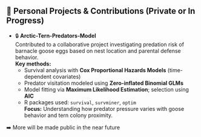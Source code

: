 
<!--
**ddu-rodwolf/ddu-rodwolf** is a ✨ _special_ ✨ repository because its `README.md` (this file) appears on your GitHub profile.

Here are some ideas to get you started:

- 🔭 I’m currently working on ...
- 🌱 I’m currently learning ...
- 👯 I’m looking to collaborate on ...
- 🤔 I’m looking for help with ...
- 💬 Ask me about ...
- 📫 How to reach me: ...
- 😄 Pronouns: ...
- ⚡ Fun fact: ...
-->



## 👀 Personal Projects & Contributions (Private or In Progress)

- 🔒 **Arctic-Tern-Predators-Model**  
  Contributed to a collaborative project investigating predation risk of barnacle goose eggs based on nest location and parental defense behavior.  
  **Key methods:**  
  - Survival analysis with **Cox Proportional Hazards Models** (time-dependent covariates)  
  - Predator visitation modeled using **Zero-inflated Binomial GLMs**  
  - Model fitting via **Maximum Likelihood Estimation**; selection using **AIC**  
  - R packages used: `survival`, `survminer`, `optim`  
  **Focus:** Understanding how predator pressure varies with goose behavior and tern colony proximity.


➡️ More will be made public in the near future <!-- — feel free to [get in touch](mailto:your.email@example.com) for details.
-->
